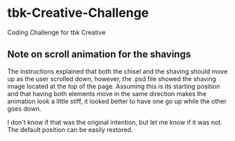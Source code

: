 # tbk-Creative-Challenge
Coding Challenge for tbk Creative

## Note on scroll animation for the shavings
The instructions explained that both the chisel and the shaving should move up as the user scrolled down, however, the .psd file showed the shaving image located at the top of the page. Assuming this is its starting position and that having both elements move in the same direction makes the animation look a little stiff, it looked better to have one go up while the other goes down.

I don't know if that was the original intention, but let me know if it was not. The default position can be easily restored.
